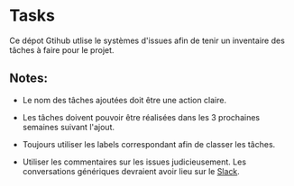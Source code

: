 # Tasks
Ce dépot Gtihub utlise le systèmes d'issues afin de tenir un inventaire des tâches à faire pour le projet.

## Notes:
* Le nom des tâches ajoutées doit être une action claire.

* Les tâches doivent pouvoir être réalisées dans les 3 prochaines semaines suivant l'ajout.

* Toujours utiliser les labels correspondant afin de classer les tâches.

* Utiliser les commentaires sur les issues judicieusement. Les conversations génériques devraient avoir lieu sur le [Slack](https://robocupulaval.slack.com).
